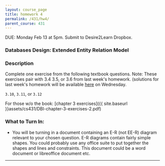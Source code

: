 ```yaml
---
layout: course_page
title: homework 4
permalink: /431/hw4/
parent_course: 431
---
```


DUE: Monday Feb 13 at 5pm. Submit to Desire2Learn Dropbox. 

### Databases Design: Extended Entity Relation Model

### Description
Complete one exercise from the following textbook questions. Note: These exercises pair with 3.4 3.5, or 3.6 from last week's homework. (solutions for last week's homework will be available [here](/431/hw3/) on Wednesday.

 ```3.10```, ```3.11```, or ```3.12```

For those w/o the book:
[chapter 3 exercises]({{ site.baseurl }}assets/cs431/DBI-chapter-3-exercises-2.pdf)

### What to Turn In:
- You will be turning in a document containing an E-R (not EE-R) diagram relevant to your chosen question. E-R diagrams contain fairly simple shapes. You could probably use any office suite to put together the shapes and lines and constraints. This document could be a word document or libreoffice document etc. 


---

